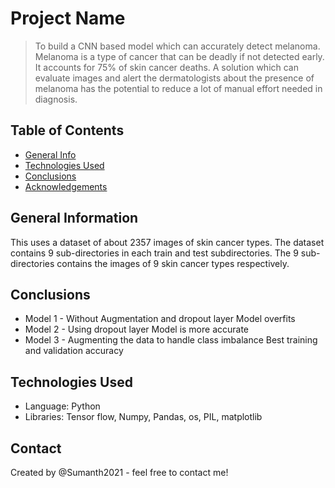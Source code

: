 # Project Name
> To build a CNN based model which can accurately detect melanoma. Melanoma is a type of cancer that can be deadly if not detected early. It accounts for 75% of skin cancer deaths. A solution which can evaluate images and alert the dermatologists about the presence of melanoma has the potential to reduce a lot of manual effort needed in diagnosis.


## Table of Contents
* [General Info](#general-information)
* [Technologies Used](#technologies-used)
* [Conclusions](#conclusions)
* [Acknowledgements](#acknowledgements)

<!-- You can include any other section that is pertinent to your problem -->

## General Information
This uses a dataset of about 2357 images of skin cancer types. The dataset contains 9 sub-directories in each train and test subdirectories. The 9 sub-directories contains the images of 9 skin cancer types respectively.

<!-- You don't have to answer all the questions - just the ones relevant to your project. -->

## Conclusions
- Model 1 - Without Augmentation and dropout layer
    Model overfits
- Model 2 - Using dropout layer
    Model is more accurate
- Model 3 - Augmenting the data to handle class imbalance
    Best training and validation accuracy

<!-- You don't have to answer all the questions - just the ones relevant to your project. -->


## Technologies Used
- Language: Python
- Libraries: Tensor flow, Numpy, Pandas, os, PIL, matplotlib

<!-- As the libraries versions keep on changing, it is recommended to mention the version of library used in this project -->


## Contact
Created by @Sumanth2021 - feel free to contact me!


<!-- Optional -->
<!-- ## License -->
<!-- This project is open source and available under the [... License](). -->

<!-- You don't have to include all sections - just the one's relevant to your project -->
